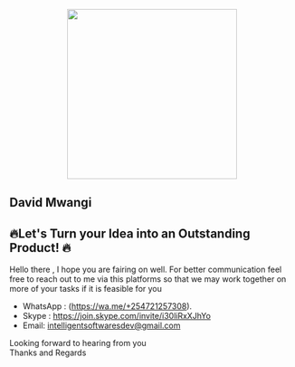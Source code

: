 
<p align="center"><a href="https://www.fiverr.com/share/ymeYNG" target="_blank"><img src="https://www.linkpicture.com/q/Intelligent-fullstack.png" width="300" height="300"></a></p>

## David Mwangi

## 🔥Let's Turn your Idea into an Outstanding Product! 🔥

Hello there , I hope you are fairing on well. For better communication feel free to reach out to me via this platforms so that we may work together on more of your tasks if it is feasible for you


- WhatsApp : (https://wa.me/+254721257308).
- Skype : https://join.skype.com/invite/i30liRxXJhYo
- Email:  <a href="intelligentsoftwaresdev@gmail.com">intelligentsoftwaresdev@gmail.com<a/>

Looking forward to hearing from you <br>
Thanks and Regards
